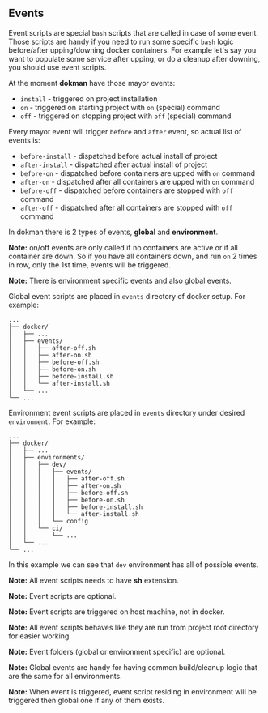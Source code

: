 Events
------

Event scripts are special `bash` scripts that are called in case of some event. Those
scripts are handy if you need to run some specific `bash` logic before/after upping/downing
docker containers. For example let's say you want to populate some service after upping,
or do a cleanup after downing, you should use event scripts.

At the moment **dokman** have those mayor events:
- `install` - triggered on project installation
- `on` - triggered on starting project with `on` (special) command 
- `off` - triggered on stopping project with `off` (special) command

Every mayor event will trigger `before` and `after` event, so actual list of events is:
- `before-install` - dispatched before actual install of project
- `after-install` - dispatched after actual install of project
- `before-on` - dispatched before containers are upped with `on` command
- `after-on` - dispatched after all containers are upped with `on` command
- `before-off` - dispatched before containers are stopped with `off` command
- `after-off` - dispatched after all containers are stopped with `off` command

In dokman there is 2 types of events, **global** and **environment**.

**Note:** on/off events are only called if no containers are active or if all container are down. 
So if you have all containers down, and run `on` 2 times in row, only the 1st time, events will be triggered.

**Note:** There is environment specific events and also global events.

Global event scripts are placed in `events` directory of docker setup. For example:

```text
...
├── docker/
│   ├── ...
│   ├── events/
│   │   ├── after-off.sh
│   │   ├── after-on.sh
│   │   ├── before-off.sh
│   │   ├── before-on.sh
│   │   ├── before-install.sh
│   │   └── after-install.sh
│   └── ...
└── ...
```

Environment event scripts are placed in `events` directory under desired `environment`. For example:

```text
...
├── docker/
│   ├── ...
│   ├── environments/
│   │   ├── dev/
│   │   │   ├── events/
│   │   │   │   ├── after-off.sh
│   │   │   │   ├── after-on.sh
│   │   │   │   ├── before-off.sh
│   │   │   │   ├── before-on.sh
│   │   │   │   ├── before-install.sh
│   │   │   │   └── after-install.sh
│   │   │   └── config
│   │   └── ci/
│   │       └── ...
│   └── ...
└── ...
```

In this example we can see that `dev` environment has all of possible events.

**Note:** All event scripts needs to have **sh** extension.

**Note:** Event scripts are optional.

**Note:** Event scripts are triggered on host machine, not in docker.

**Note:** All event scripts behaves like they are run from project root directory for easier working.

**Note:** Event folders (global or environment specific) are optional.

**Note:** Global events are handy for having common build/cleanup logic that are the same for all environments.

**Note:** When event is triggered, event script residing in environment will be triggered then global one if any of them
exists.
